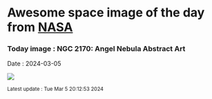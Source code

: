 
# Awesome space image of the day from [NASA](https://api.nasa.gov/)

### Today image : NGC 2170: Angel Nebula Abstract Art
Date : 2024-03-05

![](https://apod.nasa.gov/apod/image/2403/AngelNebula_Moulton_960.jpg)

<small>Latest update : Tue Mar  5 20:12:53 2024</small>
        